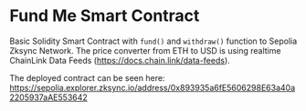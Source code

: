 # Fund Me Smart Contract

Basic Solidity Smart Contract with ```fund()``` and ```withdraw()``` function to Sepolia Zksync Network. The price converter from ETH to USD is using realtime ChainLink Data Feeds (https://docs.chain.link/data-feeds).

The deployed contract can be seen here: https://sepolia.explorer.zksync.io/address/0x893935a6fE5606298E63a40a2205937aAE553642

